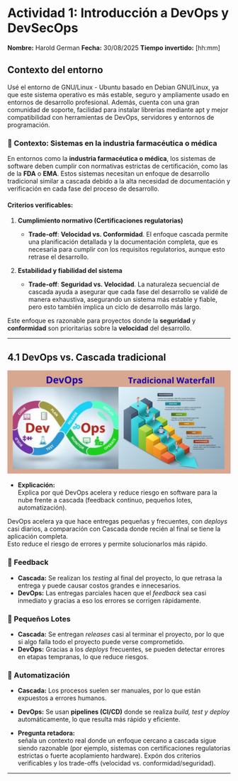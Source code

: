 # Actividad 1: Introducción a DevOps y DevSecOps  
**Nombre:** Harold German 
**Fecha:** 30/08/2025 
**Tiempo invertido:** [hh:mm]  

## Contexto del entorno
Usé el entorno de GNU/Linux - Ubuntu basado en Debian GNU/Linux, ya que este sistema operativo es más estable, seguro y ampliamente usado en entornos de desarrollo profesional.
Además, cuenta con una gran comunidad de soporte, facilidad para instalar librerías mediante apt y mejor compatibilidad con herramientas de DevOps, servidores y entornos de programación.

### 🔹 Contexto: Sistemas en la industria farmacéutica o médica  
En entornos como la **industria farmacéutica o médica**, los sistemas de software deben cumplir con normativas estrictas de certificación, como las de la **FDA** o **EMA**.
Estos sistemas necesitan un enfoque de desarrollo tradicional similar a cascada debido a la alta necesidad de documentación y verificación en cada fase del proceso de desarrollo.

#### Criterios verificables:

1. **Cumplimiento normativo (Certificaciones regulatorias)**  
   - **Trade-off**: **Velocidad vs. Conformidad**. El enfoque cascada permite una planificación detallada y la documentación completa, que es necesaria para cumplir con los requisitos
      regulatorios, aunque esto retrase el desarrollo.

2. **Estabilidad y fiabilidad del sistema**  
   - **Trade-off**: **Seguridad vs. Velocidad**. La naturaleza secuencial de cascada ayuda a asegurar que cada fase del desarrollo se validé de manera exhaustiva, asegurando un sistema más
     estable y fiable, pero esto también implica un ciclo de desarrollo más largo.

Este enfoque es razonable para proyectos donde la **seguridad** y **conformidad** son prioritarias sobre la **velocidad** del desarrollo.

---

## 4.1 DevOps vs. Cascada tradicional
![Comparación DevOps vs Cascada](imagenes/DvsW.png)  

- **Explicación:**  
Explica por qué DevOps acelera y reduce riesgo en software para la nube frente a cascada (feedback continuo, pequeños lotes, automatización).

DevOps acelera ya que hace entregas pequeñas y frecuentes, con *deploys* casi diarios, a comparación con Cascada donde recién al final se tiene la aplicación completa.  
Esto reduce el riesgo de errores y permite solucionarlos más rápido.  

### 🔹 Feedback
- **Cascada:** Se realizan los *testing* al final del proyecto, lo que retrasa la entrega y puede causar costos grandes e innecesarios.  
- **DevOps:** Las entregas parciales hacen que el *feedback* sea casi inmediato y gracias a eso los errores se corrigen rápidamente.  

### 🔹 Pequeños Lotes
- **Cascada:** Se entregan *releases* casi al terminar el proyecto, por lo que si algo falla todo el proyecto puede verse comprometido.  
- **DevOps:** Gracias a los *deploys* frecuentes, se pueden detectar errores en etapas tempranas, lo que reduce riesgos.  

### 🔹 Automatización
- **Cascada:** Los procesos suelen ser manuales, por lo que están expuestos a errores humanos.  
- **DevOps:** Se usan **pipelines (CI/CD)** donde se realiza *build, test y deploy* automáticamente, lo que resulta más rápido y eficiente.  


- **Pregunta retadora:**  
señala un contexto real donde un enfoque cercano a cascada sigue siendo razonable (por ejemplo, sistemas con certificaciones regulatorias estrictas o fuerte acoplamiento hardware).
Expón dos criterios verificables y los trade-offs (velocidad vs. conformidad/seguridad). 

---
